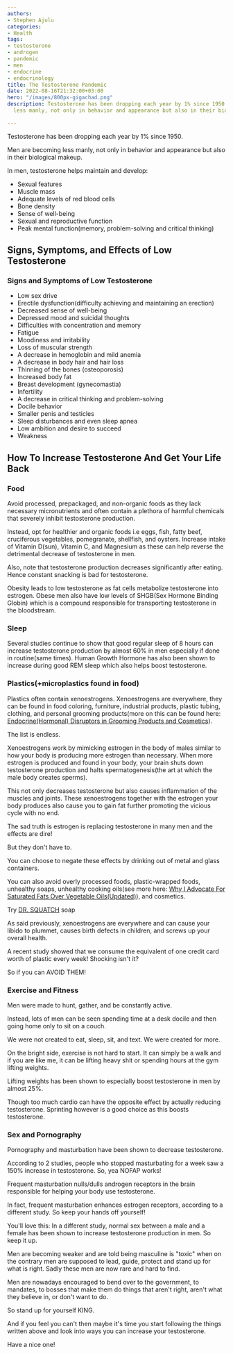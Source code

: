 ```yaml
---
authors:
- Stephen Ajulu
categories:
- Health
tags:
- testosterone
- androgen
- pandemic
- men
- endocrine
- endocrinology
title: The Testosterone Pandemic
date: 2022-08-16T21:32:00+03:00
hero: "/images/800px-gigachad.png"
description: Testosterone has been dropping each year by 1% since 1950. Men are becoming
  less manly, not only in behavior and appearance but also in their biological makeup.

---
```

Testosterone has been dropping each year by 1% since 1950.

Men are becoming less manly, not only in behavior and appearance but also in their biological makeup.

In men, testosterone helps maintain and develop:

* Sexual features
* Muscle mass
* Adequate levels of red blood cells
* Bone density
* Sense of well-being
* Sexual and reproductive function
* Peak mental function(memory, problem-solving and critical thinking)

## Signs, Symptoms, and Effects of Low Testosterone

### Signs and Symptoms of Low Testosterone

* Low sex drive
* Erectile dysfunction(difficulty achieving and maintaining an erection)
* Decreased sense of well-being
* Depressed mood and suicidal thoughts
* Difficulties with concentration and memory
* Fatigue
* Moodiness and irritability
* Loss of muscular strength
* A decrease in hemoglobin and mild anemia
* A decrease in body hair and hair loss
* Thinning of the bones (osteoporosis)
* Increased body fat
* Breast development (gynecomastia)
* Infertility
* A decrease in critical thinking and problem-solving
* Docile behavior
* Smaller penis and testicles
* Sleep disturbances and even sleep apnea
* Low ambition and desire to succeed
* Weakness

## How To Increase Testosterone And Get Your Life Back

### Food

Avoid processed, prepackaged, and non-organic foods as they lack necessary micronutrients and often contain a plethora of harmful chemicals that severely inhibit testosterone production.

Instead, opt for healthier and organic foods i.e eggs, fish, fatty beef, cruciferous vegetables, pomegranate, shellfish, and oysters. Increase intake of Vitamin D(sun), Vitamin C, and Magnesium as these can help reverse the detrimental decrease of testosterone in men.

Also, note that testosterone production decreases significantly after eating. Hence constant snacking is bad for testosterone.

Obesity leads to low testosterone as fat cells metabolize testosterone into estrogen. Obese men also have low levels of SHGB(Sex Hormone Binding Globin) which is a compound responsible for transporting testosterone in the bloodstream.

### Sleep

Several studies continue to show that good regular sleep of 8 hours can increase testosterone production by almost 60% in men especially if done in routine(same times). Human Growth Hormone has also been shown to increase during good REM sleep which also helps boost testosterone. 

### Plastics(+microplastics found in food)

Plastics often contain xenoestrogens. Xenoestrogens are everywhere, they can be found in food coloring, furniture, industrial products, plastic tubing, clothing, and personal grooming products(more on this can be found here: [Endocrine(Hormonal) Disruptors in Grooming Products and Cosmetics](https://stephenajulu.com/blog/endocrine-hormonal-disruptors-in-grooming-products-and-cosmetics/)).

The list is endless. 

Xenoestrogens work by mimicking estrogen in the body of males similar to how your body is producing more estrogen than necessary. When more estrogen is produced and found in your body, your brain shuts down testosterone production and halts spermatogenesis(the art at which the male body creates sperms).

This not only decreases testosterone but also causes inflammation of the muscles and joints. These xenoestrogens together with the estrogen your body produces also cause you to gain fat further promoting the vicious cycle with no end.

The sad truth is estrogen is replacing testosterone in many men and the effects are dire!

But they don't have to.

You can choose to negate these effects by drinking out of metal and glass containers.

You can also avoid overly processed foods, plastic-wrapped foods, unhealthy soaps, unhealthy cooking oils(see more here: [Why I Advocate For Saturated Fats Over Vegetable Oils(Updated)](https://stephenajulu.com/blog/why-i-advocate-for-saturated-fats-over-vegetable-oils/)), and cosmetics.

Try [DR. SQUATCH](https://drsquatch.com/) soap

As said previously, xenoestrogens are everywhere and can cause your libido to plummet, causes birth defects in children, and screws up your overall health.

A recent study showed that we consume the equivalent of one credit card worth of plastic every week! Shocking isn't it?

So if you can AVOID THEM!

### Exercise and Fitness

Men were made to hunt, gather, and be constantly active. 

Instead, lots of men can be seen spending time at a desk docile and then going home only to sit on a couch.

We were not created to eat, sleep, sit, and text. We were created for more.

On the bright side, exercise is not hard to start. It can simply be a walk and if you are like me, it can be lifting heavy shit or spending hours at the gym lifting weights.

Lifting weights has been shown to especially boost testosterone in men by almost 25%. 

Though too much cardio can have the opposite effect by actually reducing testosterone. Sprinting however is a good choice as this boosts testosterone.

### Sex and Pornography

Pornography and masturbation have been shown to decrease testosterone.

According to 2 studies, people who stopped masturbating for a week saw a 150% increase in testosterone. So, yea NOFAP works!

Frequent masturbation nulls/dulls androgen receptors in the brain responsible for helping your body use testosterone.

In fact, frequent masturbation enhances estrogen receptors, according to a different study. So keep your hands off yourself!

You'll love this: In a different study, normal sex between a male and a female has been shown to increase testosterone production in men. So keep it up.

Men are becoming weaker and are told being masculine is "toxic" when on the contrary men are supposed to lead, guide, protect and stand up for what is right. Sadly these men are now rare and hard to find. 

Men are nowadays encouraged to bend over to the government, to mandates, to bosses that make them do things that aren't right, aren't what they believe in, or don't want to do.

So stand up for yourself KING.

And if you feel you can't then maybe it's time you start following the things written above and look into ways you can increase your testosterone.

Have a nice one!